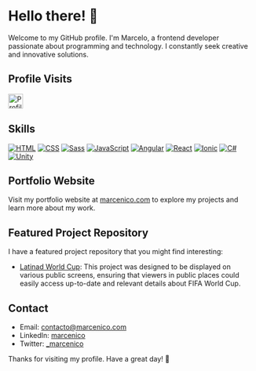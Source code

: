# Hello there! 👋

Welcome to my GitHub profile. I'm Marcelo, a frontend developer passionate about programming and technology. I constantly seek creative and innovative solutions.

## Profile Visits

<img src="https://komarev.com/ghpvc/?username=marcenico&color=blueviolet" alt="Profile Visits" style="height: 30px;">

## Skills

[![HTML](https://img.shields.io/badge/HTML-Expert-orange)]()
[![CSS](https://img.shields.io/badge/CSS-Expert-orange)]()
[![Sass](https://img.shields.io/badge/Sass-Advanced-gold)]()
[![JavaScript](https://img.shields.io/badge/JavaScript-Expert-orange)]()
[![Angular](https://img.shields.io/badge/Angular-Expert-orange)]()
[![React](https://img.shields.io/badge/React-Intermediate-blue)]()
[![Ionic](https://img.shields.io/badge/Ionic-Intermediate-blue)]()
[![C#](https://img.shields.io/badge/C%23-Intermediate-blue)]()
[![Unity](https://img.shields.io/badge/Unity-Intermediate-blue)]()

## Portfolio Website

Visit my portfolio website at [marcenico.com](https://www.marcenico.com) to explore my projects and learn more about my work.

## Featured Project Repository

I have a featured project repository that you might find interesting:

- [Latinad World Cup](https://github.com/marcenico/latinad-mundial): This project was designed to be displayed on various public screens, ensuring that viewers in public places could easily access up-to-date and relevant details about FIFA World Cup.

## Contact

- Email: [contacto@marcenico.com](mailto:contacto@marcenico.com)
- LinkedIn: [marcenico](https://www.linkedin.com/in/marcenico/)
- Twitter: [_marcenico](https://twitter.com/_marcenico)

Thanks for visiting my profile. Have a great day! 💖
